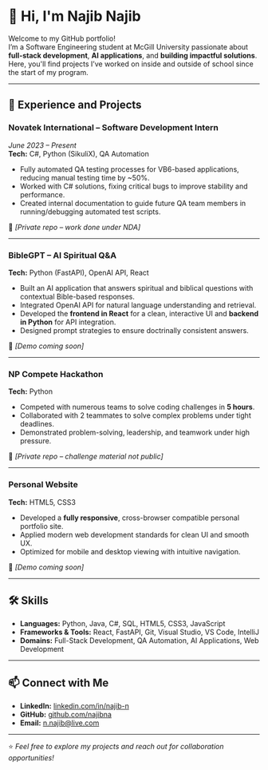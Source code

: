 # 👋 Hi, I'm Najib Najib

Welcome to my GitHub portfolio!  
I’m a Software Engineering student at McGill University passionate about **full-stack development**, **AI applications**, and **building impactful solutions**.  
Here, you'll find projects I’ve worked on inside and outside of school since the start of my program.

---

## 🚀 Experience and Projects

### **Novatek International – Software Development Intern**  
*June 2023 – Present*  
**Tech:** C#, Python (SikuliX), QA Automation  
- Fully automated QA testing processes for VB6-based applications, reducing manual testing time by ~50%.  
-  Worked with C# solutions, fixing critical bugs to improve stability and performance.  
- Created internal documentation to guide future QA team members in running/debugging automated test scripts.  

🔗 *[Private repo – work done under NDA]*

---

### **BibleGPT – AI Spiritual Q&A**  
**Tech:** Python (FastAPI), OpenAI API, React  
- Built an AI application that answers spiritual and biblical questions with contextual Bible-based responses.  
- Integrated OpenAI API for natural language understanding and retrieval.  
- Developed the **frontend in React** for a clean, interactive UI and **backend in Python** for API integration.  
- Designed prompt strategies to ensure doctrinally consistent answers.  

🔗 *[Demo coming soon]*

---

### **NP Compete Hackathon**  
**Tech:** Python  
- Competed with numerous teams to solve coding challenges in **5 hours**.  
- Collaborated with 2 teammates to solve complex problems under tight deadlines.  
- Demonstrated problem-solving, leadership, and teamwork under high pressure.

🔗 *[Private repo – challenge material not public]*

---

### **Personal Website**  
**Tech:** HTML5, CSS3  
- Developed a **fully responsive**, cross-browser compatible personal portfolio site.  
- Applied modern web development standards for clean UI and smooth UX.  
- Optimized for mobile and desktop viewing with intuitive navigation.

🔗 *[Demo coming soon]*

---

## 🛠 Skills
- **Languages:** Python, Java, C#, SQL, HTML5, CSS3, JavaScript  
- **Frameworks & Tools:** React, FastAPI, Git, Visual Studio, VS Code, IntelliJ  
- **Domains:** Full-Stack Development, QA Automation, AI Applications, Web Development

---

## 📫 Connect with Me
- **LinkedIn:** [linkedin.com/in/najib-n](https://www.linkedin.com/in/najib-n)  
- **GitHub:** [github.com/najibna](https://github.com/najibna)  
- **Email:** n.najib@live.com

---
⭐ *Feel free to explore my projects and reach out for collaboration opportunities!*
